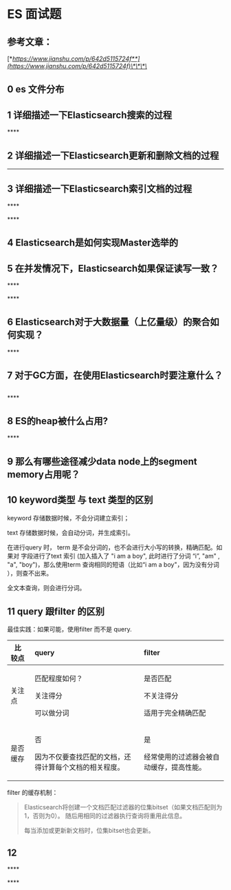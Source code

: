 # ES 面试题

## 参考文章：

[**https://www.jianshu.com/p/642d5115724f**](https://www.jianshu.com/p/642d5115724f)\*\*\*\*

## 0 es 文件分布

## 

## 1 **详细描述一下Elasticsearch搜索的过程**

\*\*\*\*

## **2**  **详细描述一下Elasticsearch更新和删除文档的过程**

  
****

## **3 详细描述一下Elasticsearch索引文档的过程**

\*\*\*\*

\*\*\*\*

## **4   Elasticsearch是如何实现Master选举的**

## 

## 5  **在并发情况下，Elasticsearch如果保证读写一致？**

\*\*\*\*

\*\*\*\*

## 6 **Elasticsearch对于大数据量（上亿量级）的聚合如何实现？**

\*\*\*\*

## **7 对于GC方面，在使用Elasticsearch时要注意什么？**

## 

\*\*\*\*

## 8 **ES的heap被什么占用?**

\*\*\*\*

## 9 **那么有哪些途径减少data node上的segment memory占用呢？**

## **10** keyword类型 与 text 类型的区别

keyword 存储数据时候，不会分词建立索引；

text  存储数据时候，会自动分词，并生成索引。



在进行query 时， term 是不会分词的，也不会进行大小写的转换，精确匹配。如果对 字段进行了text 索引 \(加入插入了 "i am a boy", 此时进行了分词 “i”, "am" , "a", "boy"\)，那么使用term 查询相同的短语（比如“i am a boy"，因为没有分词 ），则查不出来。

全文本查询，则会进行分词。







## 11 query 跟filter 的区别

最佳实践：如果可能，使用filter 而不是 query.

<table>
  <thead>
    <tr>
      <th style="text-align:left">&#xA0; &#x6BD4;&#x8F83;&#x70B9;</th>
      <th style="text-align:left">query</th>
      <th style="text-align:left">filter</th>
    </tr>
  </thead>
  <tbody>
    <tr>
      <td style="text-align:left">&#x5173;&#x6CE8;&#x70B9;</td>
      <td style="text-align:left">
        <p>&#x5339;&#x914D;&#x7A0B;&#x5EA6;&#x5982;&#x4F55;&#xFF1F;</p>
        <p>&#x5173;&#x6CE8;&#x5F97;&#x5206;</p>
        <p>&#x53EF;&#x4EE5;&#x505A;&#x5206;&#x8BCD;</p>
      </td>
      <td style="text-align:left">
        <p>&#x662F;&#x5426;&#x5339;&#x914D;</p>
        <p>&#x4E0D;&#x5173;&#x6CE8;&#x5F97;&#x5206;</p>
        <p>&#x9002;&#x7528;&#x4E8E;&#x5B8C;&#x5168;&#x7CBE;&#x786E;&#x5339;&#x914D;</p>
      </td>
    </tr>
    <tr>
      <td style="text-align:left">&#x662F;&#x5426;&#x7F13;&#x5B58;</td>
      <td style="text-align:left">
        <p>&#x5426;</p>
        <p>&#x56E0;&#x4E3A;&#x4E0D;&#x4EC5;&#x8981;&#x67E5;&#x627E;&#x5339;&#x914D;&#x7684;&#x6587;&#x6863;&#xFF0C;&#x8FD8;&#x5F97;&#x8BA1;&#x7B97;&#x6BCF;&#x4E2A;&#x6587;&#x6863;&#x7684;&#x76F8;&#x5173;&#x7A0B;&#x5EA6;&#x3002;</p>
      </td>
      <td style="text-align:left">
        <p>&#x662F;</p>
        <p>&#x7ECF;&#x5E38;&#x4F7F;&#x7528;&#x7684;&#x8FC7;&#x6EE4;&#x5668;&#x4F1A;&#x88AB;&#x81EA;&#x52A8;&#x7F13;&#x5B58;&#xFF0C;&#x63D0;&#x9AD8;&#x6027;&#x80FD;&#x3002;</p>
      </td>
    </tr>
  </tbody>
</table>

filter 的缓存机制：

> Elasticsearch将创建一个文档匹配过滤器的位集bitset（如果文档匹配则为1，否则为0）。 随后用相同的过滤器执行查询将重用此信息。
>
> 每当添加或更新新文档时，位集bitset也会更新。

## 12

\*\*\*\*

\*\*\*\*

